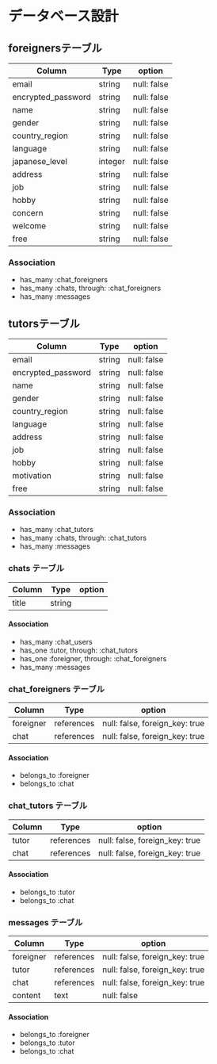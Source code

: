 # データベース設計

## foreignersテーブル

| Column             | Type     | option       |
|--------------------|----------|--------------|
| email              | string   | null: false  |
| encrypted_password | string   | null: false  |
| name               | string   | null: false  |
| gender             | string   | null: false  |
| country_region     | string   | null: false  |
| language           | string   | null: false  |
| japanese_level     | integer  | null: false  |
| address            | string   | null: false  |
| job                | string   | null: false  |
| hobby              | string   | null: false  |
| concern            | string   | null: false  |
| welcome            | string   | null: false  |
| free               | string   | null: false  |
### Association
- has_many :chat_foreigners
- has_many :chats, through: :chat_foreigners
- has_many :messages

## tutorsテーブル

| Column             | Type     | option       |
|--------------------|----------|--------------|
| email              | string   | null: false  |
| encrypted_password | string   | null: false  |
| name               | string   | null: false  |
| gender             | string   | null: false  |
| country_region     | string   | null: false
| language           | string   | null: false  |
| address            | string   | null: false  |
| job                | string   | null: false  |
| hobby              | string   | null: false  |
| motivation         | string   | null: false  |
| free               | string   | null: false  |
### Association
- has_many :chat_tutors
- has_many :chats, through: :chat_tutors
- has_many :messages

### chats テーブル
| Column             | Type            | option           |
| ------------------ | --------------- | ---------------- |
| title              | string          |                  |
#### Association
- has_many :chat_users
- has_one :tutor, through: :chat_tutors
- has_one :foreigner, through: :chat_foreigners
- has_many :messages

### chat_foreigners テーブル
| Column             | Type            | option                         |
| ------------------ | --------------- | ------------------------------ |
| foreigner          | references      | null: false, foreign_key: true |
| chat               | references      | null: false, foreign_key: true |
#### Association
- belongs_to :foreigner
- belongs_to :chat

### chat_tutors テーブル
| Column             | Type            | option                         |
| ------------------ | --------------- | ------------------------------ |
| tutor              | references      | null: false, foreign_key: true |
| chat               | references      | null: false, foreign_key: true |
#### Association
- belongs_to :tutor
- belongs_to :chat

### messages テーブル
| Column             | Type            | option                         |
| ------------------ | --------------- | ------------------------------ |
| foreigner          | references      | null: false, foreign_key: true |
| tutor              | references      | null: false, foreign_key: true |
| chat               | references      | null: false, foreign_key: true |
| content            | text            | null: false                    |
#### Association
- belongs_to :foreigner
- belongs_to :tutor
- belongs_to :chat